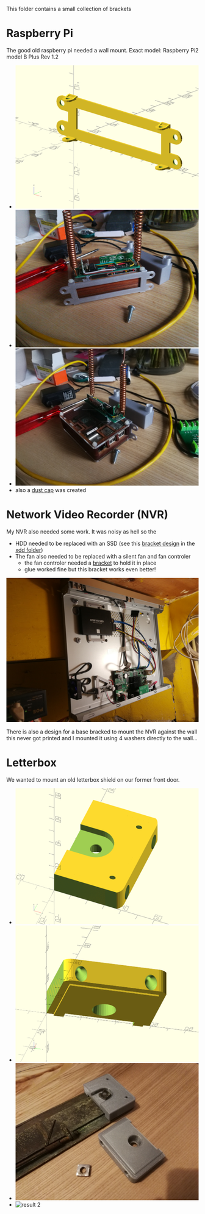 This folder contains a small collection of brackets

# Raspberry Pi

The good old raspberry pi needed a wall mount. Exact model: Raspberry Pi2 model B Plus Rev 1.2

- ![pi_wall_mount](pi_wall_mount.png) 
- ![pi_wall_mount_1](pi_wall_mount_1.jpg) 
- ![pi_wall_mount_2](pi_wall_mount_2.jpg) 
- also a [dust cap](../pi/Readme.md) was created

# Network Video Recorder (NVR)

My NVR also needed some work. It was noisy as hell so the

- HDD needed to be replaced with an SSD 
  (see this [bracket design](../xdd/hdd35_25_bracket_nvr.scad) 
  in the [xdd folder](../xdd/Readme.md))
- The fan also needed to be replaced with a silent fan and fan controler
  - the fan controler needed a [bracket](fan_control_bracket_nvr.scad) to hold it in place
  - glue worked fine but this bracket works even better!

![End result](../xdd/NVR_result_photo.jpg)

There is also a design for a base bracked to mount the NVR against the wall
this never got printed and I mounted it using 4 washers directly to the wall...

# Letterbox

We wanted to mount an old letterbox shield on our former front door.

- ![design 1](letterbox_bracket_1.png)
- ![design 2](letterbox_bracket_2.png)
- ![result 1](letterbox_bracket_1.jpg)
- ![result 2](letterbox_bracket_2.jpg)
